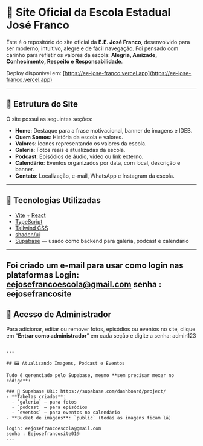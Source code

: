 # 🌈 Site Oficial da Escola Estadual José Franco

Este é o repositório do site oficial da **E.E. José Franco**, desenvolvido para ser moderno, intuitivo, alegre e de fácil navegação. Foi pensado com carinho para refletir os valores da escola: **Alegria, Amizade, Conhecimento, Respeito e Responsabilidade**.

Deploy disponível em: [https://ee-jose-franco.vercel.app](https://ee-jose-franco.vercel.app)

---

## 🧭 Estrutura do Site

O site possui as seguintes seções:
- **Home**: Destaque para a frase motivacional, banner de imagens e IDEB.
- **Quem Somos**: História da escola e valores.
- **Valores**: Ícones representando os valores da escola.
- **Galeria**: Fotos reais e atualizadas da escola.
- **Podcast**: Episódios de áudio, vídeo ou link externo.
- **Calendário**: Eventos organizados por data, com local, descrição e banner.
- **Contato**: Localização, e-mail, WhatsApp e Instagram da escola.

---

## 🔧 Tecnologias Utilizadas

- [Vite](https://vitejs.dev/) + [React](https://react.dev/)
- [TypeScript](https://www.typescriptlang.org/)
- [Tailwind CSS](https://tailwindcss.com/)
- [shadcn/ui](https://ui.shadcn.com/)
- [Supabase](https://supabase.com/) — usado como backend para galeria, podcast e calendário

---
Foi criado um e-mail para usar como login nas plataformas 
Login: eejosefrancoescola@gmail.com
senha : eejosefrancosite
---

## 🔐 Acesso de Administrador

Para adicionar, editar ou remover fotos, episódios ou eventos no site, clique em “**Entrar como administrador**” em cada seção e digite a senha:
admin123


```

---

## 🖼️ Atualizando Imagens, Podcast e Eventos

Tudo é gerenciado pelo Supabase, mesmo **sem precisar mexer no código**:

### 🔹 Supabase URL: https://supabase.com/dashboard/project/
- **Tabelas criadas**:
  - `galeria` — para fotos
  - `podcast` — para episódios
  - `eventos` — para eventos no calendário
- **Bucket de imagens**: `public` (todas as imagens ficam lá)

login: eejosefrancoescola@gmail.com
senha : Eejosefrancosite01@
---
